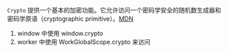 `Crypto` 提供一个基本的加密功能。它允许访问一个密码学安全的随机数生成器和密码学原语（cryptographic primitive）。[MDN](https://developer.mozilla.org/zh-CN/docs/Web/API/Crypto)

1. window 中使用 window.crypto
2. worker 中使用 WorkGlobalScope.crypto 来访问

